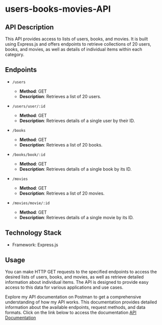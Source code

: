 # users-books-movies-API

## API Description

This API provides access to lists of users, books, and movies. It is built using Express.js and offers endpoints to retrieve collections of 20 users, books, and movies, as well as details of individual items within each category.

## Endpoints

- `/users`
  - **Method**: GET
  - **Description**: Retrieves a list of 20 users.

- `/users/user/:id`
  - **Method**: GET
  - **Description**: Retrieves details of a single user by their ID.

- `/books`
  - **Method**: GET
  - **Description**: Retrieves a list of 20 books.

- `/books/book/:id`
  - **Method**: GET
  - **Description**: Retrieves details of a single book by its ID.

- `/movies`
  - **Method**: GET
  - **Description**: Retrieves a list of 20 movies.

- `/movies/movie/:id`
  - **Method**: GET
  - **Description**: Retrieves details of a single movie by its ID.

## Technology Stack

- Framework: Express.js

## Usage

You can make HTTP GET requests to the specified endpoints to access the desired lists of users, books, and movies, as well as retrieve detailed information about individual items. The API is designed to provide easy access to this data for various applications and use cases.

Explore my API documentation on Postman to get a comprehensive understanding of how my API works. This documentation provides detailed information about the available endpoints, request methods, and data formats. Click on the link below to access the documentation
[API Documentation](https://documenter.getpostman.com/view/24695467/2s9YJeygrs)
